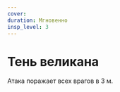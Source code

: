 ```yaml
---
cover:
duration: Мгновенно
insp_level: 3
---
```

# Тень великана

Атака поражает всех врагов в 3 м.
